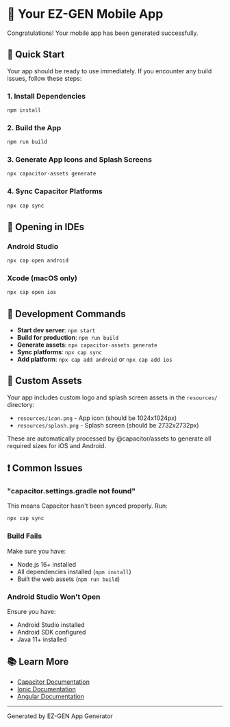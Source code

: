 # 📱 Your EZ-GEN Mobile App

Congratulations! Your mobile app has been generated successfully.

## 🚀 Quick Start

Your app should be ready to use immediately. If you encounter any build issues, follow these steps:

### 1. Install Dependencies
```bash
npm install
```

### 2. Build the App
```bash
npm run build
```

### 3. Generate App Icons and Splash Screens
```bash
npx capacitor-assets generate
```

### 4. Sync Capacitor Platforms
```bash
npx cap sync
```

## 📱 Opening in IDEs

### Android Studio
```bash
npx cap open android
```

### Xcode (macOS only)
```bash
npx cap open ios
```

## 🔧 Development Commands

- **Start dev server**: `npm start`
- **Build for production**: `npm run build`
- **Generate assets**: `npx capacitor-assets generate`
- **Sync platforms**: `npx cap sync`
- **Add platform**: `npx cap add android` or `npx cap add ios`

## 🎨 Custom Assets

Your app includes custom logo and splash screen assets in the `resources/` directory:
- `resources/icon.png` - App icon (should be 1024x1024px)
- `resources/splash.png` - Splash screen (should be 2732x2732px)

These are automatically processed by @capacitor/assets to generate all required sizes for iOS and Android.

## ❗ Common Issues

### "capacitor.settings.gradle not found"
This means Capacitor hasn't been synced properly. Run:
```bash
npx cap sync
```

### Build Fails
Make sure you have:
- Node.js 16+ installed
- All dependencies installed (`npm install`)
- Built the web assets (`npm run build`)

### Android Studio Won't Open
Ensure you have:
- Android Studio installed
- Android SDK configured
- Java 11+ installed

## 📚 Learn More

- [Capacitor Documentation](https://capacitorjs.com/docs)
- [Ionic Documentation](https://ionicframework.com/docs)
- [Angular Documentation](https://angular.dev)

---

Generated by EZ-GEN App Generator
